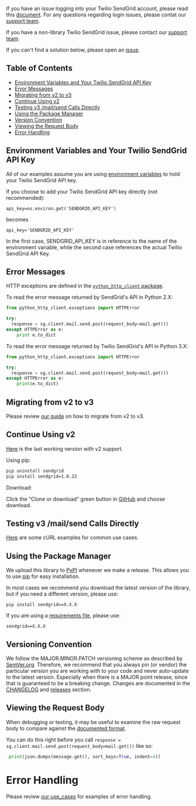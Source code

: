 If you have an issue logging into your Twilio SendGrid account, please read this [document](https://sendgrid.com/docs/ui/account-and-settings/troubleshooting-login/). For any questions regarding login issues, please contat our [support team](https://support.sendgrid.com).

If you have a non-library Twilio SendGrid issue, please contact our [support team](https://support.sendgrid.com).

If you can't find a solution below, please open an [issue](https://github.com/sendgrid/sendgrid-python/issues).

## Table of Contents

* [Environment Variables and Your Twilio SendGrid API Key](#environment)
* [Error Messages](#error)
* [Migrating from v2 to v3](#migrating)
* [Continue Using v2](#v2)
* [Testing v3 /mail/send Calls Directly](#testing)
* [Using the Package Manager](#package-manager)
* [Version Convention](#versions)
* [Viewing the Request Body](#request-body)
* [Error Handling](#error-handling)

<a name="environment"></a>
## Environment Variables and Your Twilio SendGrid API Key

All of our examples assume you are using [environment variables](https://github.com/sendgrid/sendgrid-python#setup-environment-variables) to hold your Twilio SendGrid API key.

If you choose to add your Twilio SendGrid API key directly (not recommended):

`api_key=os.environ.get('SENDGRID_API_KEY')`

becomes

`api_key='SENDGRID_API_KEY'`

In the first case, SENDGRID_API_KEY is in reference to the name of the environment variable, while the second case references the actual Twilio SendGrid API Key.

<a name="error"></a>
## Error Messages

HTTP exceptions are defined in the [`python_http_client` package](https://github.com/sendgrid/python-http-client/blob/master/python_http_client/exceptions.py).

To read the error message returned by SendGrid's API in Python 2.X:

```python
from python_http_client.exceptions import HTTPError

try:
  response = sg.client.mail.send.post(request_body=mail.get())
except HTTPError as e:
    print e.to_dict
```

To read the error message returned by Twilio SendGrid's API in Python 3.X:

```python
from python_http_client.exceptions import HTTPError

try:
  response = sg.client.mail.send.post(request_body=mail.get())
except HTTPError as e:
    print(e.to_dict)
```

<a name="migrating"></a>
## Migrating from v2 to v3

Please review [our guide](https://sendgrid.com/docs/Classroom/Send/v3_Mail_Send/how_to_migrate_from_v2_to_v3_mail_send.html) on how to migrate from v2 to v3.

<a name="v2"></a>
## Continue Using v2

[Here](https://github.com/sendgrid/sendgrid-python/tree/0942f9de2d5ba5fedb65a23940ebe1005a21a6c7) is the last working version with v2 support.

Using pip:

```bash
pip uninstall sendgrid
pip install sendgrid=1.6.22
```

Download:

Click the "Clone or download" green button in [GitHub](https://github.com/sendgrid/sendgrid-python/tree/0942f9de2d5ba5fedb65a23940ebe1005a21a6c7) and choose download.

<a name="testing"></a>
## Testing v3 /mail/send Calls Directly

[Here](https://sendgrid.com/docs/for-developers/sending-email/curl-examples) are some cURL examples for common use cases.

<a name="package-manager"></a>
## Using the Package Manager

We upload this library to [PyPI](https://pypi.python.org/pypi/sendgrid) whenever we make a release. This allows you to use [pip](https://pypi.python.org/pypi/pip) for easy installation.

In most cases we recommend you download the latest version of the library, but if you need a different version, please use:

`pip install sendgrid==X.X.X`

If you are using a [requirements file](https://pip.readthedocs.io/en/1.1/requirements.html), please use:

`sendgrid==X.X.X`

<a name="versions"></a>
## Versioning Convention

We follow the MAJOR.MINOR.PATCH versioning scheme as described by [SemVer.org](http://semver.org). Therefore, we recommend that you always pin (or vendor) the particular version you are working with to your code and never auto-update to the latest version. Especially when there is a MAJOR point release, since that is guaranteed to be a breaking change. Changes are documented in the [CHANGELOG](https://github.com/sendgrid/sendgrid-python/blob/master/CHANGELOG.md) and [releases](https://github.com/sendgrid/sendgrid-python/releases) section.

<a name="request-body"></a>
## Viewing the Request Body

When debugging or testing, it may be useful to examine the raw request body to compare against the [documented format](https://sendgrid.com/docs/API_Reference/api_v3.html).

You can do this right before you call `response = sg.client.mail.send.post(request_body=mail.get())` like so:

```python
 print(json.dumps(message.get(), sort_keys=True, indent=4))
```

<a name="error-handling"></a>
# Error Handling

Please review [our use_cases](https://github.com/sendgrid/sendgrid-python/blob/master/use_cases/README.md) for examples of error handling.
